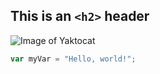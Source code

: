 ## This is an `<h2>` header
![Image of Yaktocat](https://octodex.github.com/images/yaktocat.png)
``` javascript
var myVar = "Hello, world!";
```
